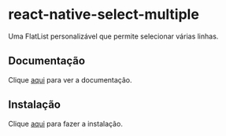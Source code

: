 # react-native-select-multiple

Uma FlatList personalizável que permite selecionar várias linhas.

## Documentação

Clique [aqui](https://github.com/tableflip/react-native-select-multiple) para ver a documentação.

## Instalação

Clique [aqui](https://www.npmjs.com/package/react-native-select-multiple) para fazer a instalação.